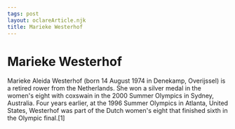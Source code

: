 ```yaml
---
tags: post
layout: oclareArticle.njk
title: Marieke Westerhof
---
```


# Marieke Westerhof

Marieke Aleida Westerhof (born 14 August 1974 in Denekamp, Overijssel) is a retired rower from the Netherlands. She won a silver medal in the women's eight with coxswain in the 2000 Summer Olympics in Sydney, Australia. Four years earlier, at the 1996 Summer Olympics in Atlanta, United States, Westerhof was part of the Dutch women's eight that finished sixth in the Olympic final.[1] 